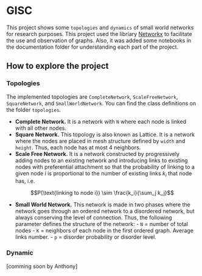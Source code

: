 # GISC

This project shows some `topologies` and `dynamics` of small world networks for research purposes. This project used the libriary [Networkx](https://networkx.github.io/) to facilitate the use and observation of graphs.
Also, it was added some notebooks in the documentation folder for understanding each part of the project.

## How to explore the project

### Topologies 

The implemented topologies are `CompleteNetwork`, `ScaleFreeNetwork`, `SquareNetwork`, and `SmallWorldNetwork`. You can find the class definitions on the folder `topologies`.

- **Complete Network.** It is a network with `N` where each node is linked with all other nodes.
- **Square Network.** This topology is also known as Lattice. It is a network where the nodes are placed in mesh structure defined by `width` and `height`. Thus, each node has at most 4 neighbors. 
- **Scale Free Network.** It is a network constructed by progressively adding nodes to an existing network and introducing links to existing nodes with preferential attachment so that the probability of linking to a given node $i$ is proportional to the number of existing links $k_i$ that node has, i.e.

$$P(\text{linking to node i}) \sim \frac{k_i}{\sum_j k_j}$$

- **Small World Network.** This network is made in two phases where the network goes through an ordered network to a disordered network, but always conserving the level of connection. Thus, the following parameter defines the structure of the network:
       - `N` = number of total nodes
       - `K` = neighbors of each node in the first ordered graph. Average links number.
       - `p` = disorder probability or disorder level.

### Dynamic

[comming soon by Anthony]